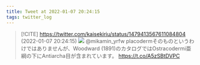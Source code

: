 ```yaml
---
title: Tweet at 2022-01-07 20:24:15
tags: twitter_log
---
```


> [!CITE] https://twitter.com/kaisekiriu/status/1479413567611084804 (2022-01-07 20:24:15)
> ![](https://twitter.com/kaisekiriu/status/1479413567611084804)
> @mikamin_yrfw placodermそのものというわけではありませんが、Woodward (1891)のカタログではOstracodermi亜綱の下にAntiarcha目が含まれています。
> https://t.co/A5zSBtDVPC
